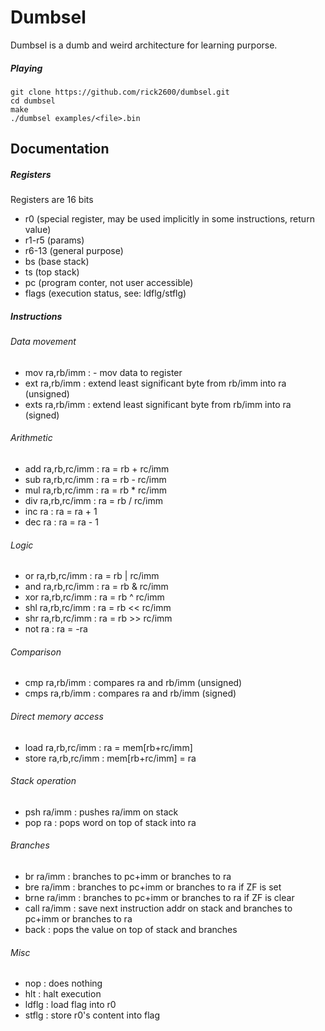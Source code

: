 # Dumbsel

Dumbsel is a dumb and weird architecture for learning purporse.

##### Playing
```
git clone https://github.com/rick2600/dumbsel.git
cd dumbsel
make
./dumbsel examples/<file>.bin
```

## Documentation

##### Registers
Registers are 16 bits
- r0 (special register, may be used implicitly in some instructions, return value)
- r1-r5 (params)
- r6-13 (general purpose)
- bs (base stack)
- ts (top stack)
- pc (program conter, not user accessible)
- flags (execution status, see: ldflg/stflg)

##### Instructions

###### Data movement
- mov ra,rb/imm : - mov data to register
- ext ra,rb/imm : extend least significant byte from rb/imm into ra (unsigned)
- exts ra,rb/imm : extend least significant byte from rb/imm into ra (signed)

###### Arithmetic
- add ra,rb,rc/imm : ra = rb + rc/imm
- sub ra,rb,rc/imm : ra = rb - rc/imm
- mul ra,rb,rc/imm : ra = rb * rc/imm
- div ra,rb,rc/imm : ra = rb / rc/imm
- inc ra : ra = ra + 1
- dec ra : ra = ra - 1

###### Logic
- or ra,rb,rc/imm : ra = rb | rc/imm
- and ra,rb,rc/imm : ra = rb & rc/imm
- xor ra,rb,rc/imm : ra = rb ^ rc/imm
- shl ra,rb,rc/imm : ra = rb << rc/imm
- shr ra,rb,rc/imm : ra = rb >> rc/imm
- not ra : ra = -ra

###### Comparison
- cmp ra,rb/imm : compares ra and rb/imm (unsigned)
- cmps ra,rb/imm : compares ra and rb/imm (signed)

###### Direct memory access
- load ra,rb,rc/imm : ra = mem[rb+rc/imm]
- store ra,rb,rc/imm : mem[rb+rc/imm] = ra

###### Stack operation
- psh ra/imm : pushes ra/imm on stack
- pop ra : pops word on top of stack into ra

###### Branches
- br ra/imm : branches to pc+imm or branches to ra
- bre ra/imm : branches to pc+imm or branches to ra if ZF is set
- brne ra/imm : branches to pc+imm or branches to ra if ZF is clear
- call ra/imm : save next instruction addr on stack and branches to pc+imm or branches to ra
- back : pops the value on top of stack and branches 

###### Misc
- nop : does nothing
- hlt : halt execution
- ldflg : load flag into r0
- stflg : store r0's content into flag







